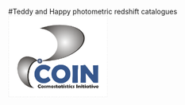 #Teddy and Happy photometric redshift catalogues  <img src="https://raw.githubusercontent.com/COINtoolbox/photoz_catalogues/master/images/coin.png" width="200"> 
